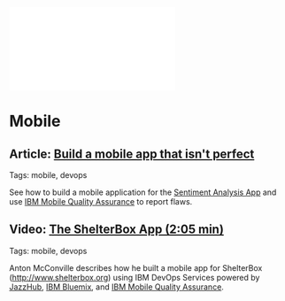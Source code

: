 ![mobile icon](images/mobile.md)

# Mobile

##  Article: [Build a mobile app that isn't perfect](http://www.ibm.com/developerworks/library/mo-build-imperfect-mobile-app/)
Tags: mobile, devops

See how to build a mobile application for the [Sentiment Analysis App](http://www.ibm.com/developerworks/library/wa-nodejs-app/) 
and use [IBM Mobile Quality Assurance](https://www.ibm.com/developerworks/community/blogs/mobilequalitybeta/entry/what_is_mobile_quality_assurance?lang=en) 
to report flaws.

## Video: [The ShelterBox App (2:05 min)](http://www.youtube.com/watch?v=E1qXvrEh0nU)
Tags: mobile, devops

Anton McConville describes how he built a mobile app for ShelterBox (http://www.shelterbox.org) 
using IBM DevOps Services powered by [JazzHub](http://hub.jazz.net), [IBM Bluemix](http://bluemix.net), 
and [IBM Mobile Quality Assurance](http://quality4mobile.com). 

